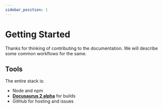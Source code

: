 ```yaml
---
sidebar_position: 1
---
```


# Getting Started

Thanks for thinking of contributing to the documentation. We will describe some common workflows for the same.

## Tools

The entire stack is:

- Node and npm
- [**Docusaurus 2 alpha**](https://docusaurus.io/) for builds
- GitHub for hosting and issues
